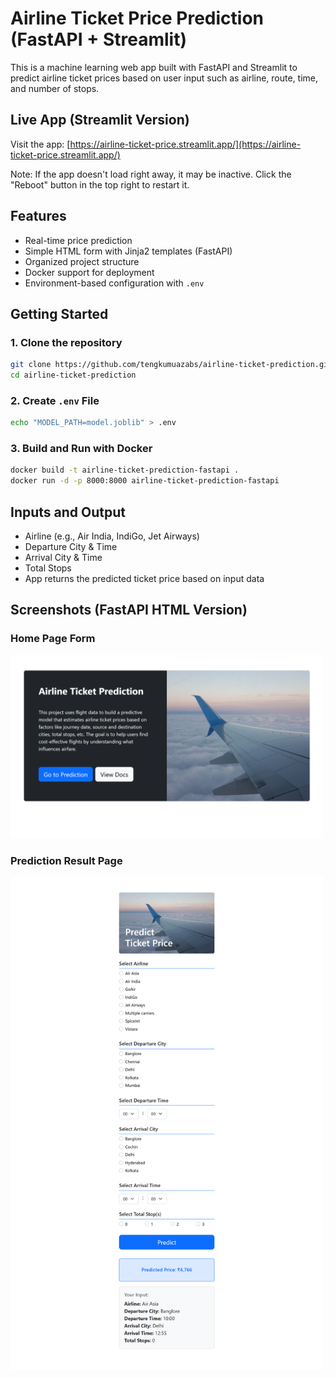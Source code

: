 # Airline Ticket Price Prediction (FastAPI + Streamlit)

This is a machine learning web app built with FastAPI and Streamlit to predict airline ticket prices based on user input such as airline, route, time, and number of stops.

## Live App (Streamlit Version)

Visit the app: [https://airline-ticket-price.streamlit.app/](https://airline-ticket-price.streamlit.app/)

Note: If the app doesn't load right away, it may be inactive. Click the "Reboot" button in the top right to restart it.

## Features

- Real-time price prediction
- Simple HTML form with Jinja2 templates (FastAPI)
- Organized project structure
- Docker support for deployment
- Environment-based configuration with `.env`

## Getting Started

### 1. Clone the repository

```bash
git clone https://github.com/tengkumuazabs/airline-ticket-prediction.git
cd airline-ticket-prediction
```
### 2. Create `.env` File
```bash
echo "MODEL_PATH=model.joblib" > .env
```

### 3. Build and Run with Docker
```bash
docker build -t airline-ticket-prediction-fastapi .
docker run -d -p 8000:8000 airline-ticket-prediction-fastapi
```

## Inputs and Output
- Airline (e.g., Air India, IndiGo, Jet Airways)
- Departure City & Time
- Arrival City & Time
- Total Stops
- App returns the predicted ticket price based on input data

## Screenshots (FastAPI HTML Version)

### Home Page Form

<img src="screenshots/home_page.png" alt="Home Page Form" width="500"/>

### Prediction Result Page

<img src="screenshots/predict_page.png" alt="Prediction Result" width="500"/>
